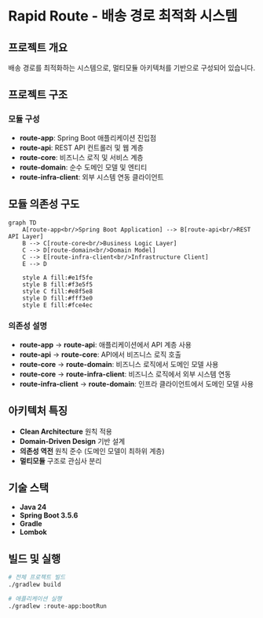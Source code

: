 # Rapid Route - 배송 경로 최적화 시스템

## 프로젝트 개요
배송 경로를 최적화하는 시스템으로, 멀티모듈 아키텍처를 기반으로 구성되어 있습니다.

## 프로젝트 구조

### 모듈 구성
- **route-app**: Spring Boot 애플리케이션 진입점
- **route-api**: REST API 컨트롤러 및 웹 계층
- **route-core**: 비즈니스 로직 및 서비스 계층
- **route-domain**: 순수 도메인 모델 및 엔티티
- **route-infra-client**: 외부 시스템 연동 클라이언트

## 모듈 의존성 구도

```mermaid
graph TD
    A[route-app<br/>Spring Boot Application] --> B[route-api<br/>REST API Layer]
    B --> C[route-core<br/>Business Logic Layer]
    C --> D[route-domain<br/>Domain Model]
    C --> E[route-infra-client<br/>Infrastructure Client]
    E --> D
    
    style A fill:#e1f5fe
    style B fill:#f3e5f5
    style C fill:#e8f5e8
    style D fill:#fff3e0
    style E fill:#fce4ec
```

### 의존성 설명
- **route-app** → **route-api**: 애플리케이션에서 API 계층 사용
- **route-api** → **route-core**: API에서 비즈니스 로직 호출
- **route-core** → **route-domain**: 비즈니스 로직에서 도메인 모델 사용
- **route-core** → **route-infra-client**: 비즈니스 로직에서 외부 시스템 연동
- **route-infra-client** → **route-domain**: 인프라 클라이언트에서 도메인 모델 사용

## 아키텍처 특징
- **Clean Architecture** 원칙 적용
- **Domain-Driven Design** 기반 설계
- **의존성 역전** 원칙 준수 (도메인 모델이 최하위 계층)
- **멀티모듈** 구조로 관심사 분리

## 기술 스택
- **Java 24**
- **Spring Boot 3.5.6**
- **Gradle**
- **Lombok**

## 빌드 및 실행
```bash
# 전체 프로젝트 빌드
./gradlew build

# 애플리케이션 실행
./gradlew :route-app:bootRun
```
